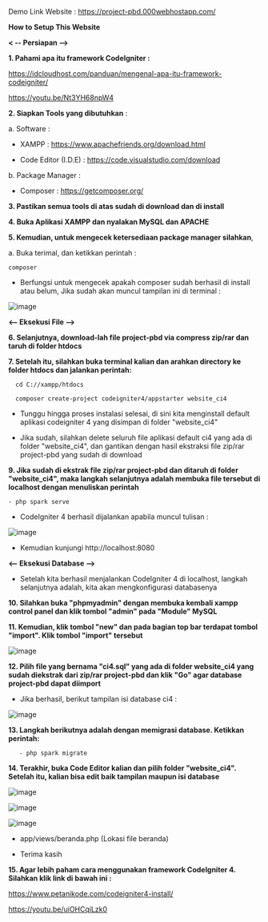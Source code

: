Demo Link Website : https://project-pbd.000webhostapp.com/



**How to Setup This Website**

**< -- Persiapan -->**

**1. Pahami apa itu framework CodeIgniter :**

https://idcloudhost.com/panduan/mengenal-apa-itu-framework-codeigniter/

https://youtu.be/Nt3YH68npW4

**2. Siapkan Tools yang dibutuhkan** : 

  a. Software :
  
  - XAMPP : https://www.apachefriends.org/download.html
       
  - Code Editor (I.D.E) : https://code.visualstudio.com/download
       
  b. Package Manager :  
      
  - Composer : https://getcomposer.org/

**3. Pastikan semua tools di atas sudah di download dan di install**

**4. Buka Aplikasi XAMPP dan nyalakan MySQL dan APACHE**

**5. Kemudian, untuk mengecek ketersediaan package manager silahkan**, 
 
 a. Buka terimal, dan ketikkan perintah : 
    
    composer   
    
  - Berfungsi untuk mengecek apakah composer sudah berhasil di install atau belum, Jika sudah akan muncul tampilan ini di terminal :
    
  ![image](https://user-images.githubusercontent.com/71642382/115120764-5a802800-9fd9-11eb-908c-efa6e6a76135.png)

    
**<-- Eksekusi File -->**

**6. Selanjutnya, download-lah file project-pbd via compress zip/rar dan taruh di folder htdocs**

**7. Setelah itu, silahkan buka terminal kalian dan arahkan directory ke folder htdocs dan jalankan perintah:**
  
      cd C://xampp/htdocs
      
      composer create-project codeigniter4/appstarter website_ci4
      
  - Tunggu hingga proses instalasi selesai, di sini kita menginstall default aplikasi codeigniter 4 yang disimpan di folder "website_ci4"
  
  - Jika sudah, silahkan delete seluruh file aplikasi default ci4 yang ada di folder "website_ci4", dan gantikan dengan hasil ekstraksi file zip/rar project-pbd yang sudah di download

**9. Jika sudah di ekstrak file zip/rar project-pbd dan ditaruh di folder "website_ci4", maka langkah selanjutnya adalah membuka file tersebut di localhost dengan menuliskan perintah**

    - php spark serve
    
  - CodeIgniter 4 berhasil dijalankan apabila muncul tulisan : 

![image](https://user-images.githubusercontent.com/71642382/115119667-bf388400-9fd3-11eb-9407-60da74a599c8.png)

  - Kemudian kunjungi http://localhost:8080
  
  **<-- Eksekusi Database -->**

  - Setelah kita berhasil menjalankan CodeIgniter 4 di localhost, langkah selanjutnya adalah, kita akan mengkonfigurasi databasenya

  **10. Silahkan buka "phpmyadmin" dengan membuka kembali xampp control panel dan klik tombol "admin" pada "Module" MySQL**
  
  **11. Kemudian, klik tombol "new" dan pada bagian top bar terdapat tombol "import". Klik tombol "import" tersebut**
  
  ![image](https://user-images.githubusercontent.com/71642382/115119962-24d94000-9fd5-11eb-9af6-4ea82210d5b5.png)

   **12. Pilih file yang bernama "ci4.sql" yang ada di folder website_ci4 yang sudah diekstrak dari zip/rar project-pbd dan klik "Go" agar database project-pbd dapat diimport**
   
   - Jika berhasil, berikut tampilan isi database ci4 :
   
   ![image](https://user-images.githubusercontent.com/71642382/115120056-9e712e00-9fd5-11eb-9eef-f17988b9e992.png)
   
   **13. Langkah berikutnya adalah dengan memigrasi database. Ketikkan perintah:**
      
       - php spark migrate 
       
   **14. Terakhir, buka Code Editor kalian dan pilih folder "website_ci4". Setelah itu, kalian bisa edit baik tampilan maupun isi database**
   
   ![image](https://user-images.githubusercontent.com/71642382/115120485-f4df6c00-9fd7-11eb-9ce3-623b51a1e7e8.png)
   
   ![image](https://user-images.githubusercontent.com/71642382/115150684-ac858400-a093-11eb-83a6-e08353382cd0.png)

![image](https://user-images.githubusercontent.com/71642382/115150696-b909dc80-a093-11eb-89a0-ab3a0fc88fc4.png)

   
   -  app/views/beranda.php (Lokasi file beranda)
   
   - Terima kasih
    
   **15. Agar lebih paham cara menggunakan framework CodeIgniter 4. Silahkan klik link di bawah ini :**
   
   https://www.petanikode.com/codeigniter4-install/
   
   https://youtu.be/uiOHCqiLzk0
   
   
   
